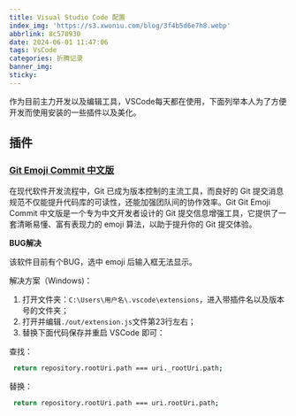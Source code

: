 ```yaml
---
title: Visual Studio Code 配置
index_img: 'https://s3.xwoniu.com/blog/3f4b5d6e7h8.webp'
abbrlink: 8c570930
date: 2024-06-01 11:47:06
tags: VsCode
categories: 折腾记录
banner_img:
sticky:
---
```


作为目前主力开发以及编辑工具，VSCode每天都在使用，下面列举本人为了方便开发而使用安装的一些插件以及美化。

<!--more-->

## 插件

### [Git Emoji Commit 中文版](https://marketplace.visualstudio.com/items?itemName=maixiaojie.git-emoji-zh)

在现代软件开发流程中，Git 已成为版本控制的主流工具，而良好的 Git 提交消息规范不仅能提升代码库的可读性，还能加强团队间的协作效率。Git Git Emoji Commit 中文版是一个专为中文开发者设计的 Git 提交信息增强工具，它提供了一套清晰易懂、富有表现力的 emoji 算法，以助于提升你的 Git 提交体验。

**BUG解决**

该软件目前有个BUG，选中 emoji 后输入框无法显示。

解决方案（Windows)：

1. 打开文件夹：`C:\Users\用户名\.vscode\extensions`，进入带插件名以及版本号的文件夹；
2. 打开并编辑`./out/extension.js`文件第23行左右；
3. 替换下面代码保存并重启 VSCode 即可：

查找：

```bash
 return repository.rootUri.path === uri._rootUri.path;
```

替换：

```bash
 return repository.rootUri.path === uri.rootUri.path;
```
